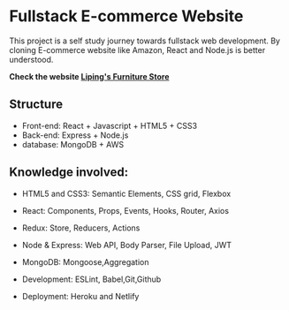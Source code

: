 # Fullstack E-commerce Website

This project is a self study journey towards fullstack web development. By cloning E-commerce website like Amazon, React and Node.js is better understood.

**Check the website [Liping's Furniture Store](https://liping-yin.github.io/amazona/)**

## Structure

- Front-end: React + Javascript + HTML5 + CSS3
- Back-end: Express + Node.js
- database: MongoDB + AWS

## Knowledge involved:

- HTML5 and CSS3: Semantic Elements, CSS grid, Flexbox

- React: Components, Props, Events, Hooks, Router, Axios

- Redux: Store, Reducers, Actions

- Node & Express: Web API, Body Parser, File Upload, JWT

- MongoDB: Mongoose,Aggregation

- Development: ESLint, Babel,Git,Github

- Deployment: Heroku and Netlify
